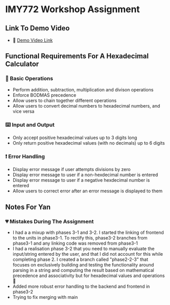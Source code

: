 # IMY772 Workshop Assignment

## Link To Demo Video
- 🔗 [Demo Video Link](https://drive.google.com/file/d/1IJt2Cb6yn9_yQmzRVTTjJEevQCksLMW_/view?usp=sharing)

## Functional Requirements For A Hexadecimal Calculator
### 🧮 Basic Operations
- Perform addition, subtraction, multiplication and divison operations
- Enforce BODMAS precedence
- Allow users to chain together different operations
- Allow users to convert decimal numbers to hexadecimal numbers, and vice versa

### ⌨️ Input and Output
- Only accept positive hexadecimal values up to 3 digits long
- Only return positive hexadecimal values (with no decimals) up to 6 digits

### ❗ Error Handling
- Display error message if user attempts divisions by zero
- Display error message to user if a non-hexdecimal number is entered
- Display error message to user if a negative hexdecimal number is entered
- Allow users to correct error after an error message is displayed to them

## Notes For Yan
### 💔 Mistakes During The Assignment
- I had a a mixup with phases 3-1 and 3-2. I started the linking of frontend to the units in phase3-1. To rectify this, phase3-2 branches from phase3-1 and any linking code was removed from phase3-1
- I had a realisation phase 3-2 that you need to manually evaluate the input/string entered by the user, and that I did not account for this while completing phase 2. I created a branch called "phase2-2-3" that focuses on exclusively building and testing the functionality around parsing in a string and computing the result based on mathematical precedence and associativity but for hexadecimal values and operations 🫠
- Added more robust error handling to the backend and frontend in phase3-2
- Trying to fix merging with main